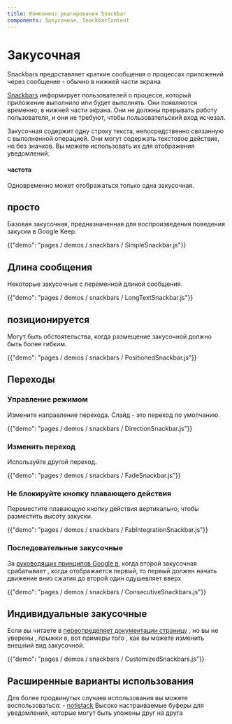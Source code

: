 ```yaml
---
title: Компонент реагирования Snackbar
components: Закусочная, SnackbarContent
---
```

# Закусочная

<p class="description">Snackbars предоставляет краткие сообщения о процессах приложений через сообщение - обычно в нижней части экрана</p>

[Snackbars](https://material.io/design/components/snackbars.html) информирует пользователей о процессе, который приложение выполнило или будет выполнять. Они появляются временно, в нижней части экрана. Они не должны прерывать работу пользователя, и они не требуют, чтобы пользовательский вход исчезал.

Закусочная содержит одну строку текста, непосредственно связанную с выполненной операцией. Они могут содержать текстовое действие, но без значков. Вы можете использовать их для отображения уведомлений.

#### частота

Одновременно может отображаться только одна закусочная.

## просто

Базовая закусочная, предназначенная для воспроизведения поведения закуски в Google Keep.

{{"demo": "pages / demos / snackbars / SimpleSnackbar.js"}}

## Длина сообщения

Некоторые закусочные с переменной длиной сообщения.

{{"demo": "pages / demos / snackbars / LongTextSnackbar.js"}}

## позиционируется

Могут быть обстоятельства, когда размещение закусочной должно быть более гибким.

{{"demo": "pages / demos / snackbars / PositionedSnackbar.js"}}

## Переходы

### Управление режимом

Измените направление перехода. Слайд - это переход по умолчанию.

{{"demo": "pages / demos / snackbars / DirectionSnackbar.js"}}

### Изменить переход

Используйте другой переход.

{{"demo": "pages / demos / snackbars / FadeSnackbar.js"}}

### Не блокируйте кнопку плавающего действия

Переместите плавающую кнопку действия вертикально, чтобы разместить высоту закуски.

{{"demo": "pages / demos / snackbars / FabIntegrationSnackbar.js"}}

### Последовательные закусочные

За [руководящих принципов Google в](https://material.io/design/components/snackbars.html#snackbars-toasts-usage), когда второй закусочная срабатывает , когда отображается первый, то первый должен начать движение вниз сжатия до второй один одушевляет вверх.

{{"demo": "pages / demos / snackbars / ConsecutiveSnackbars.js"}}

## Индивидуальные закусочные

Если вы читаете в [переопределяет документации страницу](/customization/overrides/) , но вы не уверены , прыжки в, вот примеры того , как вы можете изменить внешний вид закусочной.

{{"demo": "pages / demos / snackbars / CustomizedSnackbars.js"}}

## Расширенные варианты использования

Для более продвинутых случаев использования вы можете воспользоваться: - [notistack](https://github.com/iamhosseindhv/notistack) Высоко настраиваемые буферы для уведомлений, которые могут быть уложены друг на друга